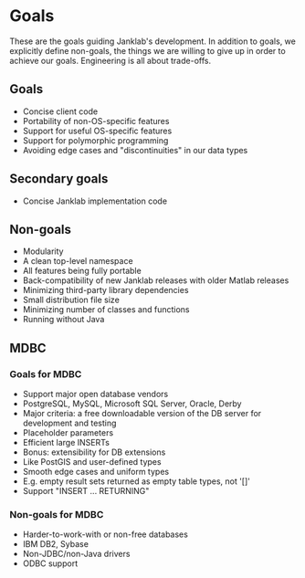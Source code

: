 # Goals

These are the goals guiding Janklab's development. In addition to goals, we explicitly define non-goals, the things we are willing to give up in order to achieve our goals. Engineering is all about trade-offs.

## Goals

* Concise client code
* Portability of non-OS-specific features
* Support for useful OS-specific features
* Support for polymorphic programming
* Avoiding edge cases and "discontinuities" in our data types

## Secondary goals

* Concise Janklab implementation code

## Non-goals

* Modularity
* A clean top-level namespace
* All features being fully portable
* Back-compatibility of new Janklab releases with older Matlab releases
* Minimizing third-party library dependencies
* Small distribution file size
* Minimizing number of classes and functions
* Running without Java

## MDBC

### Goals for MDBC

* Support major open database vendors
 * PostgreSQL, MySQL, Microsoft SQL Server, Oracle, Derby
 * Major criteria: a free downloadable version of the DB server for development and testing
* Placeholder parameters
* Efficient large INSERTs
* Bonus: extensibility for DB extensions
 * Like PostGIS and user-defined types
* Smooth edge cases and uniform types
 * E.g. empty result sets returned as empty table types, not '[]'
* Support "INSERT ... RETURNING"

### Non-goals for MDBC

* Harder-to-work-with or non-free databases
 * IBM DB2, Sybase
* Non-JDBC/non-Java drivers
* ODBC support
